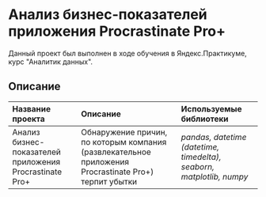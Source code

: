 # Анализ бизнес-показателей приложения Procrastinate Pro+
Данный проект был выполнен в ходе обучения в Яндекс.Практикуме, курс "Аналитик данных".

## Описание

| Название проекта | Описание | Используемые библиотеки | 
| :---------------------- | :---------------------- | :---------------------- |
| Анализ бизнес-показателей приложения Procrastinate Pro+ | Обнаружение причин, по которым компания (развлекательное приложения Procrastinate Pro+) терпит убытки| *pandas, datetime (datetime, timedelta), seaborn, matplotlib, numpy* |
